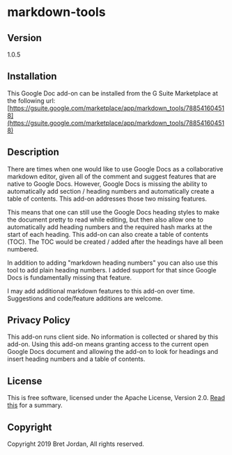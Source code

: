 # markdown-tools #

## Version ##

1.0.5


## Installation ##

This Google Doc add-on can be installed from the G Suite Marketplace at the
following url: [https://gsuite.google.com/marketplace/app/markdown_tools/788541604518](https://gsuite.google.com/marketplace/app/markdown_tools/788541604518)


## Description ##

There are times when one would like to use Google Docs as a collaborative
markdown editor, given all of the comment and suggest features that are native
to Google Docs. However, Google Docs is missing the ability to automatically add
section / heading  numbers and automatically create a table of contents. This
add-on addresses those two missing features.

This means that one can still use the Google Docs heading styles to make the
document pretty to read while editing, but then also allow one to automatically
add heading numbers and the required hash marks at the start of each heading.
This add-on can also create a table of contents (TOC). The TOC would be created
/ added after the headings have all been numbered. 

In addition to adding "markdown heading numbers" you can also use this tool to
add plain heading numbers. I added support for that since Google Docs is
fundamentally missing that feature. 

I may add additional markdown features to this add-on over time. Suggestions and
 code/feature additions are welcome. 


## Privacy Policy ##

This add-on runs client side. No information is collected or shared by this
add-on. Using this add-on means granting access to the current open Google
Docs document and allowing the add-on to look for headings and insert heading
numbers and a table of contents. 


## License ##

This is free software, licensed under the Apache License, Version 2.0. [Read this](https://tldrlegal.com/license/apache-license-2.0-(apache-2.0)) for a summary.


## Copyright ##

Copyright 2019 Bret Jordan, All rights reserved.

